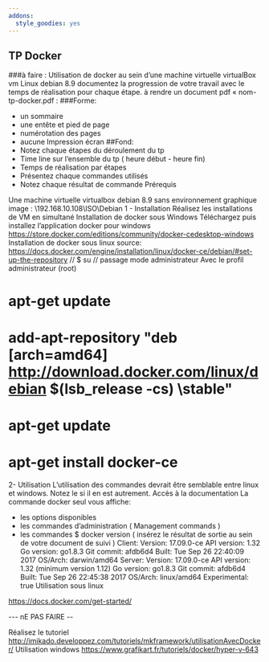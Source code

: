 ```yaml
---
addons:
  style_goodies: yes
---
```

## TP Docker
###à faire :
Utilisation de docker au sein d’une machine virtuelle virtualBox
 vm Linux debian 8.9
documentez la progression de votre travail avec le temps de
réalisation pour chaque étape.
à rendre un document pdf « nom-tp-docker.pdf :
###Forme:
- un sommaire
- une entête et pied de page
- numérotation des pages
- aucune Impression écran
##Fond:
- Notez chaque étapes du déroulement du tp
- Time line sur l’ensemble du tp ( heure début - heure fin)
- Temps de réalisation par étapes
- Présentez chaque commandes utilisés
- Notez chaque résultat de commande
Prérequis

Une machine virtuelle virtualbox debian 8.9 sans environnement
graphique
image : \\192.168.10.108\ISO\Debian
1 - Installation
Réalisez les installations de VM en simultané
Installation de docker sous Windows
Téléchargez puis installez l’application docker pour
windows
https://store.docker.com/editions/community/docker-cedesktop-windows
Installation de docker sous linux
source: https://docs.docker.com/engine/installation/linux/docker-ce/debian/#set-up-the-repository
// 
$ su // passage mode administrateur
Avec le profil administrateur (root)
# apt-get update
 # add-apt-repository "deb [arch=amd64] http://download.docker.com/linux/debian $(lsb_release -cs) \stable"
# apt-get update
# apt-get install docker-ce
2- Utilisation
L’utilisation des commandes devrait être semblable entre linux et
windows. Notez le si il en est autrement.
Accès à la documentation
La commande docker seul vous affiche:
- les options disponibles
 - les commandes d’administration ( Management commands )
- les commandes
$ docker version ( insérez le résultat de sortie au sein de votre
document de suivi )
Client:
 Version: 17.09.0-ce
 API version: 1.32
 Go version: go1.8.3
 Git commit: afdb6d4
 Built: Tue Sep 26 22:40:09 2017
 OS/Arch: darwin/amd64
Server:
 Version: 17.09.0-ce
 API version: 1.32 (minimum version 1.12)
 Go version: go1.8.3
 Git commit: afdb6d4
 Built: Tue Sep 26 22:45:38 2017
 OS/Arch: linux/amd64
 Experimental: true
Utilisation sous linux

https://docs.docker.com/get-started/




--- nE PAS FAIRE --

Réalisez le tutoriel
http://imikado.developpez.com/tutoriels/mkframework/utilisationAvecDocker/
Utilisation windows
https://www.grafikart.fr/tutoriels/docker/hyper-v-643
